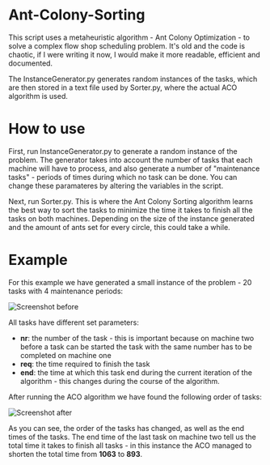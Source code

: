 # Ant-Colony-Sorting

This script uses a metaheuristic algorithm - Ant Colony Optimization - to solve a complex flow shop scheduling problem. It's old and the code is chaotic, if I were writing it now, I would make it more readable, efficient and documented.

The InstanceGenerator.py generates random instances of the tasks, which are then stored in a text file used by Sorter.py, where the actual ACO algorithm is used.

# How to use
First, run InstanceGenerator.py to generate a random instance of the problem. The generator takes into account the number of tasks that each machine will have to process, and also generate a number of "maintenance tasks" - periods of times during which no task can be done. You can change these paramateres by altering the variables in the script.

Next, run Sorter.py. This is where the Ant Colony Sorting algorithm learns the best way to sort the tasks to minimize the time it takes to finish all the tasks on both machines. Depending on the size of the instance generated and the amount of ants set for every circle, this could take a while.

# Example
For this example we have generated a small instance of the problem - 20 tasks with 4 maintenance periods:

![Screenshot before](https://i.imgur.com/KReRVjb.png)

All tasks have different set parameters:
* **nr**: the number of the task - this is important because on machine two before a task can be started the task with the same number has to be completed on machine one
* **req**: the time required to finish the task
* **end**: the time at which this task end during the current iteration of the algorithm - this changes during the course of the algorithm.


After running the ACO algorithm we have found the following order of tasks:

![Screenshot after](https://i.imgur.com/KReRVjb.png)

As you can see, the order of the tasks has changed, as well as the end times of the tasks. The end time of the last task on machine two tell us the total time it takes to finish all tasks - in this instance the ACO managed to shorten the total time from **1063** to **893**.
